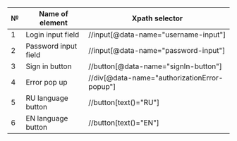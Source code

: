 | № | Name of element      | Xpath selector                               |
|---|----------------------|----------------------------------------------|
| 1 | Login input field    | //input[@data-name="username-input"]         |
| 2 | Password input field | //input[@data-name="password-input"]         |
| 3 | Sign in button       | //button[@data-name="signIn-button"]         |
| 4 | Error pop up         | //div[@data-name="authorizationError-popup"] |
| 5 | RU language button   | //button[text()="RU"]                        |
| 6 | EN language button   | //button[text()="EN"]                        |

